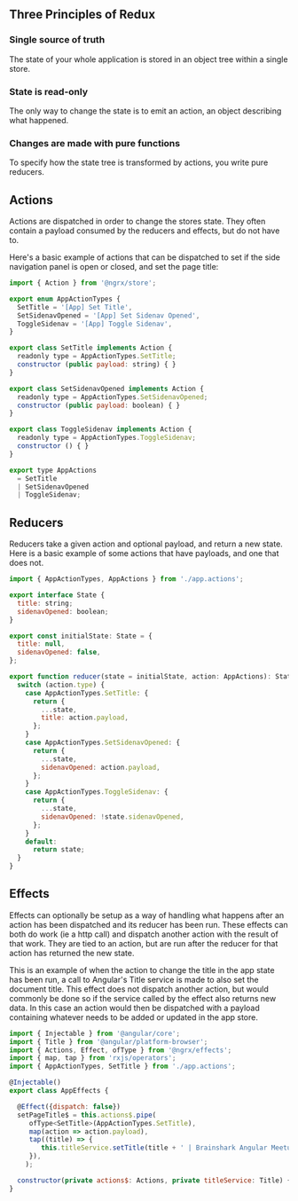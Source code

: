 ## Three Principles of Redux

### Single source of truth

The state of your whole application is stored in an object tree within a single store.

### State is read-only

The only way to change the state is to emit an action, an object describing what happened.

### Changes are made with pure functions

To specify how the state tree is transformed by actions, you write pure reducers.


## Actions
Actions are dispatched in order to change the stores state. They often contain a payload consumed by the reducers and effects, but do not have to. 

Here's a basic example of actions that can be dispatched to set if the side navigation panel is open or closed, and set the page title:
```javascript
import { Action } from '@ngrx/store';

export enum AppActionTypes {
  SetTitle = '[App] Set Title',
  SetSidenavOpened = '[App] Set Sidenav Opened',
  ToggleSidenav = '[App] Toggle Sidenav',
}

export class SetTitle implements Action {
  readonly type = AppActionTypes.SetTitle;
  constructor (public payload: string) { }
}

export class SetSidenavOpened implements Action {
  readonly type = AppActionTypes.SetSidenavOpened;
  constructor (public payload: boolean) { }
}

export class ToggleSidenav implements Action {
  readonly type = AppActionTypes.ToggleSidenav;
  constructor () { }
}

export type AppActions
  = SetTitle
  | SetSidenavOpened
  | ToggleSidenav;
```

## Reducers
Reducers take a given action and optional payload, and return a new state. Here is a basic example of some actions that have payloads, and one that does not.

```javascript
import { AppActionTypes, AppActions } from './app.actions';

export interface State {
  title: string;
  sidenavOpened: boolean;
}

export const initialState: State = {
  title: null,
  sidenavOpened: false,
};

export function reducer(state = initialState, action: AppActions): State {
  switch (action.type) {
    case AppActionTypes.SetTitle: {
      return {
        ...state,
        title: action.payload,
      };
    }
    case AppActionTypes.SetSidenavOpened: {
      return {
        ...state,
        sidenavOpened: action.payload,
      };
    }
    case AppActionTypes.ToggleSidenav: {
      return {
        ...state,
        sidenavOpened: !state.sidenavOpened,
      };
    }
    default:
      return state;
  }
}

```

## Effects
Effects can optionally be setup as a way of handling what happens after an action has been dispatched and its reducer has been run. These effects can both do work (ie a http call) and dispatch another action with the result of that work. They are tied to an action, but are run after the reducer for that action has returned the new state.

This is an example of when the action to change the title in the app state has been run, a call to Angular's Title service is made to also set the document title. This effect does not dispatch another action, but would commonly be done so if the service called by the effect also returns new data. In this case an action would then be dispatched with a payload containing whatever needs to be added or updated in the app store.

```javascript
import { Injectable } from '@angular/core';
import { Title } from '@angular/platform-browser';
import { Actions, Effect, ofType } from '@ngrx/effects';
import { map, tap } from 'rxjs/operators';
import { AppActionTypes, SetTitle } from './app.actions';

@Injectable()
export class AppEffects {

  @Effect({dispatch: false})
  setPageTitle$ = this.actions$.pipe(
     ofType<SetTitle>(AppActionTypes.SetTitle),
     map(action => action.payload),
     tap((title) => {
        this.titleService.setTitle(title + ' | Brainshark Angular Meetup');
     }),
    );

  constructor(private actions$: Actions, private titleService: Title) {}
}
```